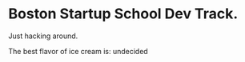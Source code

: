 # Boston Startup School Dev Track.
Just hacking around.

The best flavor of ice cream is: undecided

